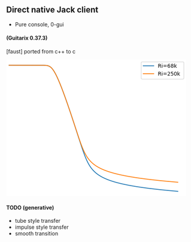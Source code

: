 
## Direct native Jack client

- Pure console, 0-gui

#### (Guitarix 0.37.3)  

[faust] ported from c++ to c

![alt text](https://raw.githubusercontent.com/soundbooze/soundbooze-pi/master/jack/tube.png "Home")


#### TODO (generative)

- tube style transfer
- impulse style transfer
- smooth transition

